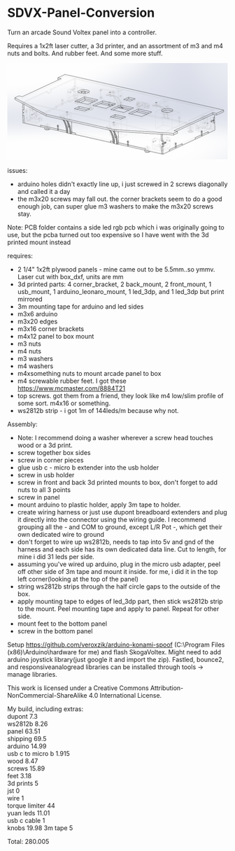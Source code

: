 # SDVX-Panel-Conversion
Turn an arcade Sound Voltex panel into a controller.

Requires a 1x2ft laser cutter, a 3d printer, and an assortment of m3 and m4 nuts and bolts.  And rubber feet.  And some more stuff.

![Wireframe](CAD/sdvx_ac/asm.png)

issues:  
- arduino holes didn't exactly line up, i just screwed in 2 screws diagonally and called it a day
- the m3x20 screws may fall out.  the corner brackets seem to do a good enough job,  can super glue m3 washers to make the m3x20 screws stay.

Note: PCB folder contains a side led rgb pcb which i was originally going to use, but the pcba turned out too expensive so I have went with the 3d printed mount instead

requires:  
- 2 1/4" 1x2ft plywood panels - mine came out to be 5.5mm..so ymmv.  Laser cut with box_dxf, units are mm
- 3d printed parts: 4 corner_bracket, 2 back_mount, 2 front_mount, 1 usb_mount, 1 arduino_leonaro_mount, 1 led_3dp, and 1 led_3dp but print mirrored
- 3m mounting tape for arduino and led sides
- m3x6 arduino
- m3x20 edges
- m3x16 corner brackets
- m4x12 panel to box mount
- m3 nuts
- m4 nuts
- m3 washers
- m4 washers
- m4xsomething nuts to mount arcade panel to box
- m4 screwable rubber feet.  I got these https://www.mcmaster.com/8884T21
- top screws.  got them from a friend, they look like m4 low/slim profile of some sort.  m4x16 or something.
- ws2812b strip - i got 1m of 144leds/m because why not.

Assembly:  
- Note: I recommend doing a washer wherever a screw head touches wood or a 3d print.
- screw together box sides
- screw in corner pieces
- glue usb c - micro b extender into the usb holder
- screw in usb holder
- screw in front and back 3d printed mounts to box, don't forget to add nuts to all 3 points
- screw in panel
- mount arduino to plastic holder, apply 3m tape to holder.
- create wiring harness or just use dupont breadboard extenders and plug it directly into the connector using the wiring guide.  I recommend grouping all the - and COM to ground, except L/R Pot -, which get their own dedicated wire to ground
- don't forget to wire up ws2812b, needs to tap into 5v and gnd of the harness and each side has its own dedicated data line.  Cut to length, for mine i did 31 leds per side.
- assuming you've wired up arduino, plug in the micro usb adapter, peel off other side of 3m tape and mount it inside.  for me, i did it in the top left corner(looking at the top of the panel)
- string ws2812b strips through the half circle gaps to the outside of the box.
- apply mounting tape to edges of led_3dp part, then stick ws2812b strip to the mount.  Peel mounting tape and apply to panel.  Repeat for other side.
- mount feet to the bottom panel
- screw in the bottom panel

Setup https://github.com/veroxzik/arduino-konami-spoof (C:\Program Files (x86)\Arduino\hardware for me) and flash SkogaVoltex.  Might need to add arduino joystick library(just google it and import the zip).  Fastled, bounce2, and responsiveanalogread libraries can be installed through tools -> manage libraries.

This work is licensed under a Creative Commons Attribution-NonCommercial-ShareAlike 4.0 International License.

My build, including extras:  
dupont	7.3  
ws2812b	8.26  
panel	63.51  
shipping	69.5  
arduino	14.99  
usb c to micro b	1.915  
wood	8.47  
screws	15.89  
feet	3.18  
3d prints	5  
jst	0  
wire	1  
torque limiter	44  
yuan leds	11.01  
usb c cable	1  
knobs	19.98 
3m tape 5 

Total: 280.005